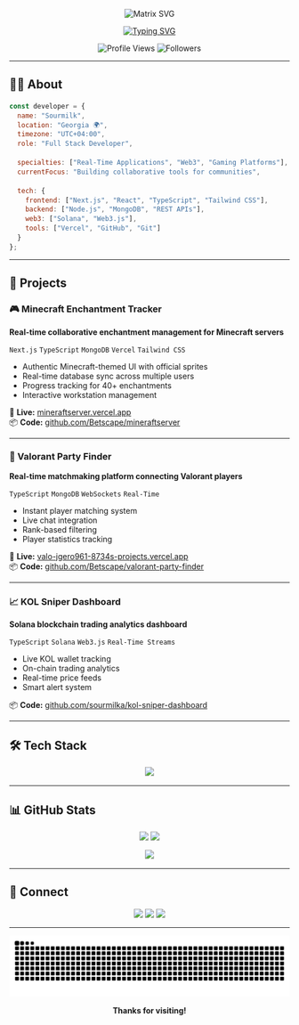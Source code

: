 <div align="center">

![Matrix SVG](https://capsule-render.vercel.app/api?type=waving&height=200&text=SOURMILK&fontSize=80&fontAlign=50&fontAlignY=40&color=gradient&customColorList=0,2,2,5,30&animation=twinkling&fontColor=00ff00)

[![Typing SVG](https://readme-typing-svg.herokuapp.com?font=Fira+Code&size=24&duration=3000&pause=1000&color=00FF00&center=true&vCenter=true&width=600&lines=Full+Stack+Developer;Real-Time+Applications;Web3+%26+Blockchain;Always+Shipping+Features)](https://git.io/typing-svg)

![Profile Views](https://komarev.com/ghpvc/?username=sourmilka&color=00ff00&style=flat-square&label=visitors)
![Followers](https://img.shields.io/github/followers/sourmilka?color=00ff00&style=flat-square&label=followers)

</div>

---

## 👨‍💻 About

```javascript
const developer = {
  name: "Sourmilk",
  location: "Georgia 🌍",
  timezone: "UTC+04:00",
  role: "Full Stack Developer",
  
  specialties: ["Real-Time Applications", "Web3", "Gaming Platforms"],
  currentFocus: "Building collaborative tools for communities",
  
  tech: {
    frontend: ["Next.js", "React", "TypeScript", "Tailwind CSS"],
    backend: ["Node.js", "MongoDB", "REST APIs"],
    web3: ["Solana", "Web3.js"],
    tools: ["Vercel", "GitHub", "Git"]
  }
};
```

---

## 💼 Projects

### 🎮 Minecraft Enchantment Tracker
**Real-time collaborative enchantment management for Minecraft servers**

`Next.js` `TypeScript` `MongoDB` `Vercel` `Tailwind CSS`

- Authentic Minecraft-themed UI with official sprites
- Real-time database sync across multiple users
- Progress tracking for 40+ enchantments
- Interactive workstation management

🔗 **Live:** [mineraftserver.vercel.app](https://mineraftserver.vercel.app)  
📦 **Code:** [github.com/Betscape/mineraftserver](https://github.com/Betscape/mineraftserver)

---

### 🎯 Valorant Party Finder
**Real-time matchmaking platform connecting Valorant players**

`TypeScript` `MongoDB` `WebSockets` `Real-Time`

- Instant player matching system
- Live chat integration
- Rank-based filtering
- Player statistics tracking

🔗 **Live:** [valo-jgero961-8734s-projects.vercel.app](https://valo-jgero961-8734s-projects.vercel.app)  
📦 **Code:** [github.com/Betscape/valorant-party-finder](https://github.com/Betscape/valorant-party-finder)

---

### 📈 KOL Sniper Dashboard
**Solana blockchain trading analytics dashboard**

`TypeScript` `Solana` `Web3.js` `Real-Time Streams`

- Live KOL wallet tracking
- On-chain trading analytics
- Real-time price feeds
- Smart alert system

📦 **Code:** [github.com/sourmilka/kol-sniper-dashboard](https://github.com/sourmilka/kol-sniper-dashboard)

---

## 🛠️ Tech Stack

<p align="center">
<img src="https://skillicons.dev/icons?i=nextjs,react,ts,js,tailwind,nodejs,mongodb,express,solana,vercel,github,git,vscode" />
</p>

---

## 📊 GitHub Stats

<p align="center">
<img height="180em" src="https://github-readme-stats.vercel.app/api?username=sourmilka&show_icons=true&theme=chartreuse-dark&hide_border=true&bg_color=000000&title_color=00ff00&icon_color=00ff00&text_color=00ff00"/>
<img height="180em" src="https://github-readme-stats.vercel.app/api/top-langs/?username=sourmilka&layout=compact&theme=chartreuse-dark&hide_border=true&bg_color=000000&title_color=00ff00&text_color=00ff00"/>
</p>

<p align="center">
<img src="https://github-readme-streak-stats.herokuapp.com/?user=sourmilka&theme=chartreuse-dark&hide_border=true&background=000000&ring=00ff00&fire=00ff00&currStreakLabel=00ff00&sideLabels=00ff00"/>
</p>

---

## 🔗 Connect

<p align="center">
<a href="https://saintshood.org"><img src="https://img.shields.io/badge/Website-saintshood.org-00ff00?style=for-the-badge&logo=google-chrome&logoColor=00ff00&labelColor=000000"/></a>
<a href="mailto:contact@saintshood.org"><img src="https://img.shields.io/badge/Email-contact-00ff00?style=for-the-badge&logo=gmail&logoColor=00ff00&labelColor=000000"/></a>
<a href="https://github.com/sourmilka"><img src="https://img.shields.io/badge/GitHub-sourmilka-00ff00?style=for-the-badge&logo=github&logoColor=00ff00&labelColor=000000"/></a>
</p>

---

<div align="center">

![Snake animation](https://raw.githubusercontent.com/sourmilka/sourmilka/output/github-contribution-grid-snake-dark.svg)

**Thanks for visiting!**

</div>
